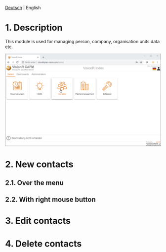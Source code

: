 <!-- TITLE: Module "Contacts" for normal users-->
<!-- SUBTITLE: Module for managing persons, companies, communities, organisational units data etc. -->

[Deutsch](/de-DEmodules/contacts/user) | English
# 1. Description
This module is used for managing person, company, organisation units data etc.

![Modul Kontakte Benutzer](/uploads/kontakte/modul-kontakte-forms-seiten.jpg "Modul Kontakte Benutzer")
# 2. New contacts
## 2.1. Over the menu
## 2.2. With right mouse button
# 3. Edit contacts
# 4. Delete contacts